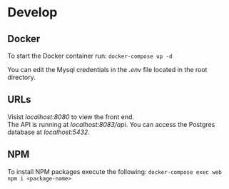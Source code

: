 # Develop

## Docker

To start the Docker container run:
`docker-compose up -d`

You can edit the Mysql credentials in the *.env* file located in the root directory.

## URLs

Visist *localhost:8080* to view the front end.     
The API is running at *localhost:8083/api*.
You can access the Postgres database at *localhost:5432*.

## NPM

To install NPM packages execute the following:
`docker-compose exec web npm i <package-name>`

